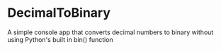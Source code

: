# DecimalToBinary
A simple console app that converts decimal numbers to binary without using Python's built in bin() function
